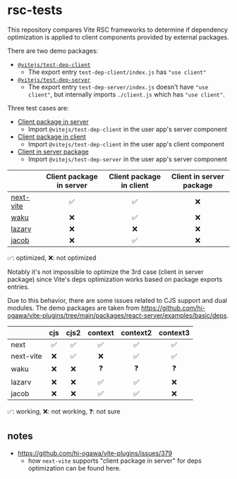 # rsc-tests

This repository compares Vite RSC frameworks to determine if dependency optimization is applied
to client components provided by external packages.

There are two demo packages:

- [`@vitejs/test-dep-client`](./fixtures/test-dep-client)
  - The export entry `test-dep-client/index.js` has `"use client"`
- [`@vitejs/test-dep-server`](./fixtures/test-dep-server)
  - The export entry `test-dep-server/index.js` doesn't have `"use client"`, but internally imports `./client.js` which has `"use client"`.

Three test cases are:

- [Client package in server](./next-vite/app/client-package-in-server/page.jsx)
  - Import `@vitejs/test-dep-client` in the user app's server component
- [Client package in client](./next-vite/app/client-package-in-client/page.jsx)
  - Import `@vitejs/test-dep-client` in the user app's client component
- [Client in server package](./next-vite/app/client-in-server-package/page.jsx)
  - Import `@vitejs/test-dep-server` in the user app's server component

|            | Client package in server | Client package in client | Client in server package |
|------------|:------------------------:|:------------------------:|:------------------------:|
| [next-vite] |            ✅            |            ✅            |            ❌            |
| [waku]      |            ❌            |            ✅            |            ❌            |
| [lazarv]    |            ❌            |            ❌            |            ❌            |
| [jacob]     |            ❌            |            ✅            |            ❌            |

✅: optimized, ❌: not optimized

Notably it's not impossible to optimize the 3rd case (client in server package) since Vite's deps optimization works based on
package exports entries.

Due to this behavior, there are some issues related to CJS support and dual modules.
The demo packages are taken from https://github.com/hi-ogawa/vite-plugins/tree/main/packages/react-server/examples/basic/deps.

|            | cjs | cjs2 | context | context2 | context3 |
|------------|:---:|:----:|:-------:|:--------:|:--------:|
| next       |  ✅  |  ✅  |    ✅   |    ✅    |    ✅    |
| next-vite  |  ❌  |  ✅  |    ❌   |    ✅    |    ✅    |
| waku       |  ❌  |  ❌  |    ❓   |    ❓    |    ❓    |
| lazarv     |  ❌  |  ❌  |    ✅   |    ✅    |    ❌    |
| jacob      |  ❌  |  ❌  |    ✅   |    ✅    |    ❌    |

✅: working, ❌: not working, ❓: not sure

## notes

- https://github.com/hi-ogawa/vite-plugins/issues/379
  - how `next-vite` supports "client package in server" for deps optimization can be found here.

[next-vite]: https://github.com/hi-ogawa/vite-plugins/tree/main/packages/react-server
[waku]: https://github.com/dai-shi/waku
[lazarv]: https://github.com/lazarv/react-server
[jacob]: https://github.com/facebook/react/pull/31768
